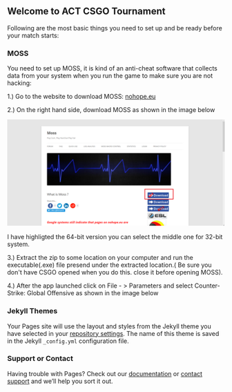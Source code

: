 ## Welcome to ACT CSGO Tournament

Following are the most basic things you need to set up and be ready before your match starts:

### MOSS

 You need to set up MOSS, it is kind of an anti-cheat software that collects data from your system when you run the game to make sure you are not hacking:
 

1.) Go to the website to download MOSS: [nohope.eu](https://nohope.eu) 

2.) On the right hand side, download MOSS as shown in the image below

  ![text](/download.png)

 I have highligted the 64-bit version you can select the middle one for 32-bit system.
 
3.) Extract the zip to some location on your computer and run the executable(.exe) file presend under the extracted location.( Be sure you don't have CSGO opened when you do this. close it before opening MOSS).

4.) After the app launched click on File - > Parameters and select Counter-Strike: Global Offensive as shown in the image below

  
 


### Jekyll Themes

Your Pages site will use the layout and styles from the Jekyll theme you have selected in your [repository settings](https://github.com/sikander441/actCSGOsetup/settings). The name of this theme is saved in the Jekyll `_config.yml` configuration file.

### Support or Contact

Having trouble with Pages? Check out our [documentation](https://help.github.com/categories/github-pages-basics/) or [contact support](https://github.com/contact) and we’ll help you sort it out.
